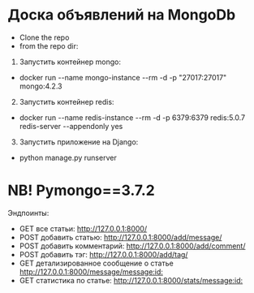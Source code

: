 # Доска объявлений на MongoDb

* Clone the repo
* from the repo dir:
1. Запустить контейнер mongo:
* docker run --name mongo-instance --rm -d -p "27017:27017" mongo:4.2.3
2. Запустить контейнер redis:
* docker run --name redis-instance --rm -d -p 6379:6379 redis:5.0.7 redis-server --appendonly yes
3. Запустить приложение на Django:
* python manage.py runserver 

# NB! Pymongo==3.7.2

Эндпоинты:
* GET все статьи: http://127.0.0.1:8000/
* POST добавить статью: http://127.0.0.1:8000/add/message/
* POST добавить комментарий: http://127.0.0.1:8000/add/comment/
* POST добавить тэг: http://127.0.0.1:8000/add/tag/
* GET детализированное сообщение о статье http://127.0.0.1:8000/message/<message:id:>
* GET статистика по статье: http://127.0.0.1:8000/stats/<message:id:>
